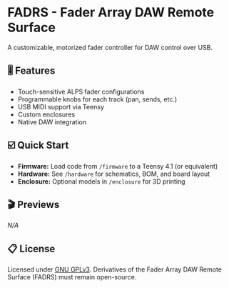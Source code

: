 # FADRS - Fader Array DAW Remote Surface
A customizable, motorized fader controller for DAW control over USB.

## 🎚️ Features
- Touch-sensitive ALPS fader configurations
- Programmable knobs for each track (pan, sends, etc.)
- USB MIDI support via Teensy
- Custom enclosures
- Native DAW integration

## ☑️ Quick Start
- **Firmware:** Load code from `/firmware` to a Teensy 4.1 (or equivalent)
- **Hardware:** See `/hardware` for schematics, BOM, and board layout
- **Enclosure:** Optional models in `/enclosure` for 3D printing

## 🎬 Previews
*N/A*


## 📋 License
Licensed under [GNU GPLv3](LICENSE). Derivatives of the Fader Array DAW Remote Surface (FADRS) must remain open-source.
